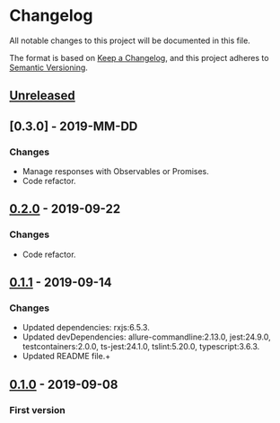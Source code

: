# Changelog
All notable changes to this project will be documented in this file.

The format is based on [Keep a Changelog](https://keepachangelog.com/en/1.0.0/),
and this project adheres to [Semantic Versioning](https://semver.org/spec/v2.0.0.html).

## [Unreleased]

## [0.3.0] - 2019-MM-DD
### Changes

- Manage responses with Observables or Promises.
- Code refactor.

## [0.2.0] - 2019-09-22
### Changes

- Code refactor.

## [0.1.1] - 2019-09-14
### Changes

- Updated dependencies: rxjs:6.5.3.
- Updated devDependencies: allure-commandline:2.13.0, jest:24.9.0, testcontainers:2.0.0, ts-jest:24.1.0, tslint:5.20.0, typescript:3.6.3.
- Updated README file.+

## [0.1.0] - 2019-09-08
### First version

[Unreleased]: https://gitlab.com/yggdrasilts/axiosfit
[0.2.0]: https://gitlab.com/yggdrasilts/axiosfit/-/tags/v0.3.x%2F0.3.0
[0.2.0]: https://gitlab.com/yggdrasilts/axiosfit/-/tags/v0.2.x%2F0.2.0
[0.1.1]: https://gitlab.com/yggdrasilts/axiosfit/-/tags/v0.1.x%2F0.1.1
[0.1.0]: https://gitlab.com/yggdrasilts/axiosfit/-/tags/v0.1.x%2F0.1.0
